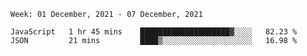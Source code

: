<!--START_SECTION:waka-->
```text
Week: 01 December, 2021 - 07 December, 2021

JavaScript   1 hr 45 mins    ████████████████████▓░░░░   82.23 % 
JSON         21 mins         ████▒░░░░░░░░░░░░░░░░░░░░   16.98 % 
```
<!--END_SECTION:waka-->
